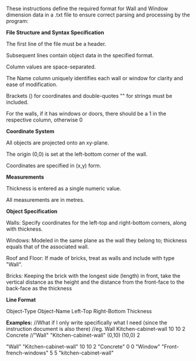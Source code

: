 These instructions define the required format for Wall and Window dimension data in a .txt file to ensure correct parsing and processing by the program:



**File Structure and Syntax Specification**

The first line of the file must be a header.

Subsequent lines contain object data in the specified format.

Column values are space-separated.

The Name column uniquely identifies each wall or window for clarity and ease of modification.

Brackets () for coordinates and double-quotes "" for strings must be included.

For the walls, if it has windows or doors, there should be a 1 in the respective column,
otherwise 0 

**Coordinate System**

All objects are projected onto an xy-plane.

The origin (0,0) is set at the left-bottom corner of the wall.

Coordinates are specified in (x,y) form.



**Measurements**

Thickness is entered as a single numeric value.

All measurements are in metres.



**Object Specification**

Walls: Specify coordinates for the left-top and right-bottom corners, along with thickness.

Windows: Modeled in the same plane as the wall they belong to; thickness equals that of the associated wall.

Roof and Floor: If made of bricks, treat as walls and include with type "Wall".

Bricks: Keeping the brick with the longest side (length) in front, take the vertical distance as the
height and the distance from the front-face to the back-face as the thickness

**Line Format**

Object-Type Object-Name Left-Top Right-Bottom Thickness

**Examples:**
//What if I only write specifically what I need (since the instruction document is also there)
//eg. Wall Kitchen-cabinet-wall 10 10 2 Concrete
//"Wall" "Kitchen-cabinet-wall" (0,10) (10,0) 2

"Wall" "Kitchen-cabinet-wall" 10 10 2 "Concrete" 0 0
"Window" "Front-french-windows" 5 5 "kitchen-cabinet-wall"


